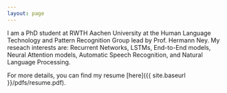 ```yaml
---
layout: page
---
```


I am a PhD student at RWTH Aachen University at the Human Language Technology and Pattern Recognition Group lead by Prof. Hermann Ney. My reseach interests are: Recurrent Networks, LSTMs, End-to-End models, Neural Attention models, Automatic Speech Recognition, and Natural Language Processing.

For more details, you can find my resume [here]({{ site.baseurl }}/pdfs/resume.pdf).
